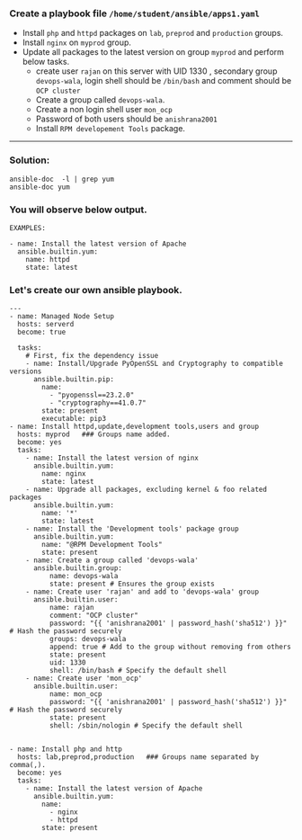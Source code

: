 ### Create a playbook file `/home/student/ansible/apps1.yaml`
- Install `php` and `httpd` packages on `lab`, `preprod` and `production` groups.
- Install `nginx` on `myprod` group.
- Update all packages to the latest version on group `myprod` and perform below tasks.
  - create user `rajan` on this server with UID 1330 , secondary group `devops-wala`, login shell should be `/bin/bash` and comment should be `OCP cluster`
  - Create a group called `devops-wala`.
  - Create a non login shell user `mon_ocp`
  - Password of both users should be `anishrana2001`
  - Install `RPM developement Tools` package.
---


### Solution:

```
ansible-doc  -l | grep yum
ansible-doc yum
```
### You will observe below output.
```
EXAMPLES:

- name: Install the latest version of Apache
  ansible.builtin.yum:
    name: httpd
    state: latest
```

### Let's create our own ansible playbook.
```
---
- name: Managed Node Setup
  hosts: serverd
  become: true

  tasks:
    # First, fix the dependency issue
    - name: Install/Upgrade PyOpenSSL and Cryptography to compatible versions
      ansible.builtin.pip:
        name:
          - "pyopenssl==23.2.0"
          - "cryptography==41.0.7"
        state: present
        executable: pip3
- name: Install httpd,update,development tools,users and group
  hosts: myprod   ### Groups name added.
  become: yes
  tasks:
    - name: Install the latest version of nginx
      ansible.builtin.yum:
        name: nginx
        state: latest
    - name: Upgrade all packages, excluding kernel & foo related packages
      ansible.builtin.yum:
        name: '*'
        state: latest
    - name: Install the 'Development tools' package group
      ansible.builtin.yum:
        name: "@RPM Development Tools"
        state: present
    - name: Create a group called 'devops-wala'
      ansible.builtin.group:
          name: devops-wala
          state: present # Ensures the group exists
    - name: Create user 'rajan' and add to 'devops-wala' group
      ansible.builtin.user:
          name: rajan
          comment: "OCP cluster"
          password: "{{ 'anishrana2001' | password_hash('sha512') }}" # Hash the password securely
          groups: devops-wala
          append: true # Add to the group without removing from others
          state: present
          uid: 1330
          shell: /bin/bash # Specify the default shell
    - name: Create user 'mon_ocp' 
      ansible.builtin.user:
          name: mon_ocp
          password: "{{ 'anishrana2001' | password_hash('sha512') }}" # Hash the password securely
          state: present
          shell: /sbin/nologin # Specify the default shell


- name: Install php and http
  hosts: lab,preprod,production   ### Groups name separated by comma(,).
  become: yes
  tasks:
    - name: Install the latest version of Apache
      ansible.builtin.yum:
        name:
          - nginx
          - httpd
        state: present
```
